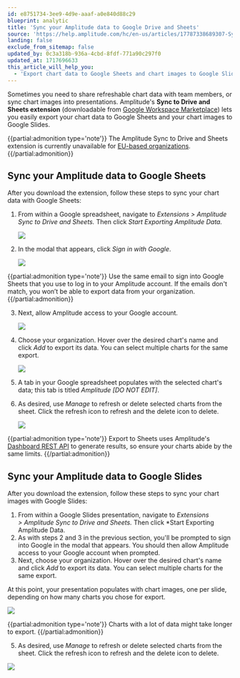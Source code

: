 ```yaml
---
id: e8751734-3ee9-4d9e-aaaf-a0e840d88c29
blueprint: analytic
title: 'Sync your Amplitude data to Google Drive and Sheets'
source: 'https://help.amplitude.com/hc/en-us/articles/17787338689307-Sync-your-Amplitude-data-to-Google-Drive-and-Sheets'
landing: false
exclude_from_sitemap: false
updated_by: 0c3a318b-936a-4cbd-8fdf-771a90c297f0
updated_at: 1717696633
this_article_will_help_you:
  - 'Export chart data to Google Sheets and chart images to Google Slides'
---
```

Sometimes you need to share refreshable chart data with team members, or sync chart images into presentations. Amplitude's **Sync to Drive and Sheets extension** (downloadable from [Google Workspace Marketplace](https://workspace.google.com/marketplace/app/amplitude_sync_to_drive_and_sheets/998012258772)) lets you easily export your chart data to Google Sheets and your chart images to Google Slides. 

{{partial:admonition type='note'}}
The Amplitude Sync to Drive and Sheets extension is currently unavailable for [EU-based organizations](https://analytics.eu.amplitude.com/yourorganization/).
{{/partial:admonition}}

## Sync your Amplitude data to Google Sheets

After you download the extension, follow these steps to sync your chart data with Google Sheets:

1. From within a Google spreadsheet, navigate to *Extensions >* *Amplitude Sync to Drive and Sheets.* Then click *Start Exporting Amplitude Data.*

	![](/docs/output/img/analytics/17785851254939.png)

2. In the modal that appears, click *Sign in with Google*.

	![](/docs/output/img/analytics/17785851995035.png)

  {{partial:admonition type='note'}}
  Use the same email to sign into Google Sheets that you use to log in to your Amplitude account. If the emails don't match, you won’t be able to export data from your organization.
  {{/partial:admonition}}

3. Next, allow Amplitude access to your Google account.

	![](/docs/output/img/analytics/17785883327771.png)

4. Choose your organization. Hover over the desired chart's name and click *Add* to export its data. You can select multiple charts for the same export.

	![](/docs/output/img/analytics/17785922947611.png)

5. A tab in your Google spreadsheet populates with the selected chart's data; this tab is titled *Amplitude [DO NOT EDIT]*.
6. As desired, use *Manage* to refresh or delete selected charts from the sheet. Click the refresh icon to refresh and the delete icon to delete.

	![](/docs/output/img/analytics/17787044724891.png)

{{partial:admonition type='note'}}
Export to Sheets uses Amplitude's [Dashboard REST API](/docs/apis/analytics/dashboard-rest) to generate results, so ensure your charts abide by the same limits.
{{/partial:admonition}}

## Sync your Amplitude data to Google Slides

After you download the extension, follow these steps to sync your chart images with Google Slides:

1. From within a Google Slides presentation, navigate to *Extensions >* *Amplitude Sync to Drive and Sheets.* Then click *Start Exporting Amplitude Data.
2. As with steps 2 and 3 in the previous section, you'll be prompted to sign into Google in the modal that appears. You should then allow Amplitude access to your Google account when prompted.
3. Next, choose your organization. Hover over the desired chart's name and click *Add* to export its data. You can select multiple charts for the same export.

At this point, your presentation populates with chart images, one per slide, depending on how many charts you chose for export.

![](/docs/output/img/analytics/17786281483803.png)

{{partial:admonition type='note'}}
Charts with a lot of data might take longer to export.
{{/partial:admonition}}

5. As desired, use *Manage* to refresh or delete selected charts from the sheet. Click the refresh icon to refresh and the delete icon to delete.

![](/docs/output/img/analytics/17787100775195.png)